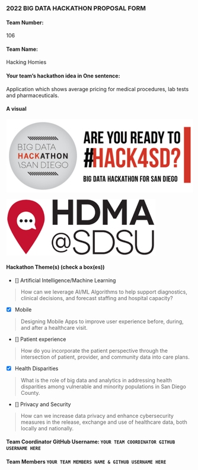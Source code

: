 ### 2022 BIG DATA HACKATHON PROPOSAL FORM

#### Team Number:
106

#### Team Name:
Hacking Homies
  
#### Your team’s hackathon idea in One sentence:
Application which shows average pricing for medical procedures, lab tests and pharmaceuticals.


#### A visual
![bigdatahackathon4sd](https://github.com/BigDataForSanDiego/bigdataforsandiego.github.io/blob/master/templates/img/Hackathon-Promot-Img-1.png?raw=true "Big Data Hackathon for San Diego 2022")  

<img height="10%" width="80%" alt="hdma" src="https://github.com/BigDataForSanDiego/bigdataforsandiego.github.io/blob/master/templates/img/hdma2.png?raw=true"> 


#### Hackathon Theme(s) (check a box(es))
- [] Artificial Intelligence/Machine Learning 
> How can we leverage AI/ML Algorithms to help support diagnostics, clinical decisions, and forecast staffing and hospital capacity?
- [X] Mobile
> Designing Mobile Apps to improve user experience before, during, and after a healthcare visit.
- [] Patient experience
> How do you incorporate the patient perspective through the intersection of patient, provider, and community data into care plans.
- [X] Health Disparities
> What is the role of big data and analytics in addressing health disparities among vulnerable and minority populations in San Diego County.
- [] Privacy and Security
> How can we increase data privacy and enhance cybersecurity measures in the release, exchange and use of healthcare data, both locally and nationally.

#### Team Coordinator GitHub Username: `YOUR TEAM COORDINATOR GITHUB USERNAME HERE`

#### Team Members `YOUR TEAM MEMBERS NAME & GITHUB USERNAME HERE`

